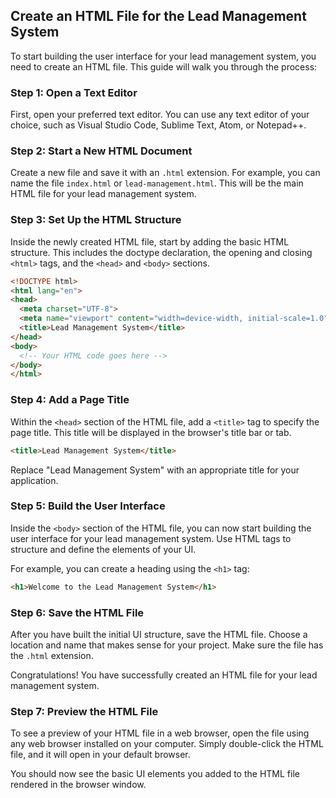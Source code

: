 

## Create an HTML File for the Lead Management System

To start building the user interface for your lead management system, you need to create an HTML file. This guide will walk you through the process:

### Step 1: Open a Text Editor

First, open your preferred text editor. You can use any text editor of your choice, such as Visual Studio Code, Sublime Text, Atom, or Notepad++.

### Step 2: Start a New HTML Document

Create a new file and save it with an `.html` extension. For example, you can name the file `index.html` or `lead-management.html`. This will be the main HTML file for your lead management system.

### Step 3: Set Up the HTML Structure

Inside the newly created HTML file, start by adding the basic HTML structure. This includes the doctype declaration, the opening and closing `<html>` tags, and the `<head>` and `<body>` sections.

```html
<!DOCTYPE html>
<html lang="en">
<head>
  <meta charset="UTF-8">
  <meta name="viewport" content="width=device-width, initial-scale=1.0">
  <title>Lead Management System</title>
</head>
<body>
  <!-- Your HTML code goes here -->
</body>
</html>
```

### Step 4: Add a Page Title

Within the `<head>` section of the HTML file, add a `<title>` tag to specify the page title. This title will be displayed in the browser's title bar or tab.

```html
<title>Lead Management System</title>
```

Replace "Lead Management System" with an appropriate title for your application.

### Step 5: Build the User Interface

Inside the `<body>` section of the HTML file, you can now start building the user interface for your lead management system. Use HTML tags to structure and define the elements of your UI.

For example, you can create a heading using the `<h1>` tag:

```html
<h1>Welcome to the Lead Management System</h1>
```

### Step 6: Save the HTML File

After you have built the initial UI structure, save the HTML file. Choose a location and name that makes sense for your project. Make sure the file has the `.html` extension.

Congratulations! You have successfully created an HTML file for your lead management system.

### Step 7: Preview the HTML File

To see a preview of your HTML file in a web browser, open the file using any web browser installed on your computer. Simply double-click the HTML file, and it will open in your default browser.

You should now see the basic UI elements you added to the HTML file rendered in the browser window.

